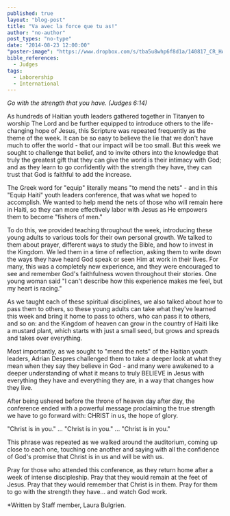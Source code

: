 ```yaml
---
published: true
layout: "blog-post"
title: "Va avec la force que tu as!"
author: "no-author"
post_types: "no-type"
date: "2014-08-23 12:00:00"
"poster-image": "https://www.dropbox.com/s/tba5u8whp6f8d1a/140817_CR_HAITI_1124.jpg?dl=0"
bible_references: 
  - Judges
tags: 
  - Laborership
  - International
---
```


*Go with the strength that you have. (Judges 6:14)*

As hundreds of Haitian youth leaders gathered together in Titanyen to worship The Lord and be further equipped to introduce others to the life-changing hope of Jesus, this Scripture was repeated frequently as the theme of the week. It can be so easy to believe the lie that we don't have much to offer the world - that our impact will be too small. But this week we sought to challenge that belief, and to invite others into the knowledge that truly the greatest gift that they can give the world is their intimacy with God; and as they learn to go confidently with the strength they have, they can trust that God is faithful to add the increase.

The  Greek word for "equip" literally means "to mend the nets" - and in this "Equip Haiti" youth leaders conference, that was what we hoped to accomplish. We wanted to help mend the nets of those who will remain here in Haiti, so they can more effectively labor with Jesus as He empowers them to become "fishers of men."

To do this, we provided teaching throughout the week, introducing these young adults to various tools for their own personal growth. We talked to them about prayer, different ways to study the Bible, and how to invest in the Kingdom. We led them in a time of reflection, asking them to write down the ways they have heard God speak or seen Him at work in their lives. For many, this was a completely new experience, and they were encouraged to see and remember God's faithfulness woven throughout their stories. One young woman said "I can't describe how this experience makes me feel, but my heart is racing."

As we taught each of these spiritual disciplines, we also talked about how to pass them to others, so these young adults can take what they've learned this week and bring it home to pass to others, who can pass it to others, and so on: and the Kingdom of heaven can grow in the country of Haiti like a mustard plant, which starts with just a small seed, but grows and spreads and takes over everything.

Most importantly, as we sought to "mend the nets" of the Haitian youth leaders, Adrian Despres challenged them to take a deeper look at what they mean when they say they believe in God - and many were awakened to a deeper understanding of what it means to truly BELIEVE in Jesus with everything they have and everything they are, in a way that changes how they live. 

After being ushered before the throne of heaven day after day, the conference ended with a powerful message proclaiming the true strength we have to go forward with: CHRIST in us, the hope of glory.  

"Christ is in you." ... "Christ is in you." ... "Christ is in you."

This phrase was repeated as we walked around the auditorium, coming up close to each one, touching one another and saying with all the confidence of God's promise that Christ is in us and will be with us.  

Pray for those who attended this conference, as they return home after a week of intense discipleship. Pray that they would remain at the feet of Jesus. Pray that they would remember that Christ is in them. Pray for them to go with the strength they have... and watch God work.

*Written by Staff member, Laura Bulgrien.